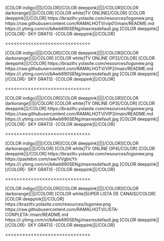 <channels>
<channel>
<name>[COLOR indigo]|||[/COLOR][COLOR deeppink]|||[/COLOR][COLOR darkorange]|||[/COLOR] [COLOR white]TV ONLINE[/COLOR] [COLOR deeppink]|[/COLOR]</name>
<thumbnail>https://braziltv.yolasite.com/resources/logonew.png</thumbnail>
<externallink>https://raw.githubusercontent.com/RAMALHOTV/vip01/main/README.md</externallink>
<fanart>https://i.ytimg.com/vi/bAwb690SENg/maxresdefault.jpg</fanart>
<info>[COLOR deeppink]|[/COLOR]- SKY GRATIS -[COLOR deeppink]|[/COLOR]</info>
</channel>
</channels>

<<<<<<<<<<<<<<<<<<<<<<<<<<<<<<

<channels>
<channel>
<name>[COLOR indigo]|||[/COLOR][COLOR deeppink]|||[/COLOR][COLOR darkorange]|||[/COLOR] [COLOR white]TV ONLINE OP2[/COLOR] [COLOR deeppink]|[/COLOR]</name>
<thumbnail>https://braziltv.yolasite.com/resources/logonew.png</thumbnail>
<externallink>https://raw.githubusercontent.com/RAMALHOTV/VIP2/main/README.md</externallink>
<fanart>https://i.ytimg.com/vi/bAwb690SENg/maxresdefault.jpg</fanart>
<info>[COLOR deeppink]|[/COLOR]- SKY GRATIS -[COLOR deeppink]|[/COLOR]</info>
</channel>
</channels>

<<<<<<<<<<<<<<<<<<<<<<<<<<<<<<

<channels>
<channel>
<name>[COLOR indigo]|||[/COLOR][COLOR deeppink]|||[/COLOR][COLOR darkorange]|||[/COLOR] [COLOR white]TV ONLINE OP3[/COLOR] [COLOR deeppink]|[/COLOR]</name>
<thumbnail>https://braziltv.yolasite.com/resources/logonew.png</thumbnail>
<externallink>https://raw.githubusercontent.com/RAMALHOTV/VIP3/main/README.md</externallink>
<fanart>https://i.ytimg.com/vi/bAwb690SENg/maxresdefault.jpg</fanart>
<info>[COLOR deeppink]|[/COLOR]- SKY GRATIS -[COLOR deeppink]|[/COLOR]</info>
</channel>
</channels>

<<<<<<<<<<<<<<<<<<<<<<<<<<<<<<


<channels>
<channel>
<name>[COLOR indigo]|||[/COLOR][COLOR deeppink]|||[/COLOR][COLOR darkorange]|||[/COLOR] [COLOR white]TV ONLINE OP4[/COLOR] [COLOR deeppink]|[/COLOR]</name>
<thumbnail>https://braziltv.yolasite.com/resources/logonew.png</thumbnail>
<externallink>https://pastebin.com/raw/VVgbicYn</externallink>
<fanart>https://i.ytimg.com/vi/bAwb690SENg/maxresdefault.jpg</fanart>
<info>[COLOR deeppink]|[/COLOR]- SKY GRATIS -[COLOR deeppink]|[/COLOR]</info>
</channel>
</channels>

<<<<<<<<<<<<<<<<<<<<<<<<<<<<<<

<channels>
<channel>
<name>[COLOR indigo]|||[/COLOR][COLOR deeppink]|||[/COLOR][COLOR darkorange]|||[/COLOR] [COLOR white]SUPER LISTA DE CANAIS[/COLOR] [COLOR deeppink]|[/COLOR]</name>
<thumbnail>https://braziltv.yolasite.com/resources/logonew.png</thumbnail>
<externallink>https://raw.githubusercontent.com/RAMALHOTV/LISTA-CONPLETA-/main/README.md</externallink>
<fanart>https://i.ytimg.com/vi/bAwb690SENg/maxresdefault.jpg</fanart>
<info>[COLOR deeppink]|[/COLOR]- SKY GRATIS -[COLOR deeppink]|[/COLOR]</info>
</channel>
</channels>

<<<<<<<<<<<<<<<<<<<<<<<<<<<<<<



